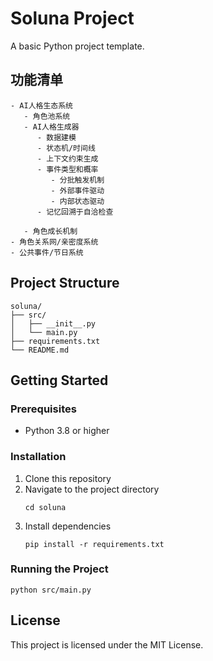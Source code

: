 # Soluna Project

A basic Python project template.

## 功能清单
```
- AI人格生态系统
   - 角色池系统
   - AI人格生成器
      - 数据建模
      - 状态机/时间线
      - 上下文约束生成
      - 事件类型和概率
         - 分批触发机制
         - 外部事件驱动
         - 内部状态驱动
      - 记忆回溯于自洽检查

   - 角色成长机制
- 角色关系网/亲密度系统
- 公共事件/节日系统 

```



## Project Structure
```
soluna/
├── src/
│   ├── __init__.py
│   └── main.py
├── requirements.txt
└── README.md
```

## Getting Started

### Prerequisites
- Python 3.8 or higher

### Installation
1. Clone this repository
2. Navigate to the project directory
   ```
   cd soluna
   ```
3. Install dependencies
   ```
   pip install -r requirements.txt
   ```

### Running the Project
```
python src/main.py
```

## License
This project is licensed under the MIT License.
